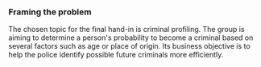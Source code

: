 ### Framing the problem
The chosen topic for the final hand-in is criminal profiling. The group is aiming to determine a person's probability to become a criminal based on several factors such as age or place of origin. Its business objective is to help the police identify possible future criminals more efficiently. 
